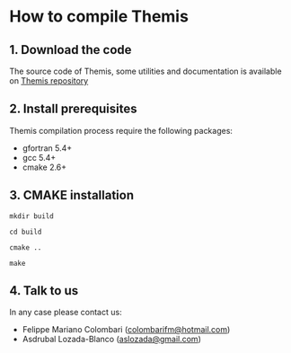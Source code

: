 # How to compile Themis 

##  1. Download the code

The source code of Themis, some utilities and documentation is available on 
[Themis repository](https://github.com/colombarifm/themis)

## 2. Install prerequisites

Themis compilation process require the following packages:
  * gfortran 5.4+ 
  * gcc 5.4+ 
  * cmake 2.6+

## 3. CMAKE installation

  `mkdir build`
  
  `cd build`
  
  `cmake ..`
  
  `make`

## 4. Talk to us
In any case please contact us:

  * Felippe Mariano Colombari (colombarifm@hotmail.com)
  * Asdrubal Lozada-Blanco (aslozada@gmail.com)
